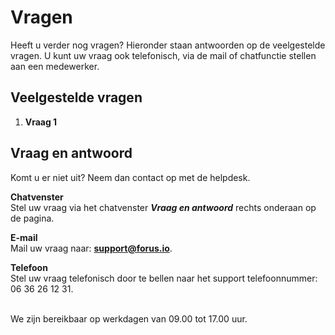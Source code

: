 # Vragen

Heeft u verder nog vragen? Hieronder staan antwoorden op de veelgestelde vragen.
U kunt uw vraag ook telefonisch, via de mail of chatfunctie stellen aan een medewerker.

## Veelgestelde vragen
1. **Vraag 1**

## Vraag en antwoord
Komt u er niet uit? Neem dan contact op met de helpdesk.

**Chatvenster** <br />
Stel uw vraag via het chatvenster **_Vraag en antwoord_** rechts onderaan op de pagina.

**E-mail** <br />
Mail uw vraag naar: **[support@forus.io](mailto:support@forus.io)**.

**Telefoon** <br />
Stel uw vraag telefonisch door te bellen naar het support telefoonnummer: 06 36 26 12 31.
<br />&nbsp;

We zijn bereikbaar op werkdagen van 09.00 tot 17.00 uur.
